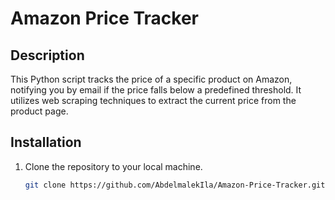 # Amazon Price Tracker

## Description

This Python script tracks the price of a specific product on Amazon, notifying you by email if the price falls below a predefined threshold. It utilizes web scraping techniques to extract the current price from the product page.

## Installation

1. Clone the repository to your local machine.

   ```bash
   git clone https://github.com/AbdelmalekIla/Amazon-Price-Tracker.git
